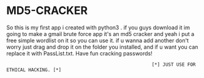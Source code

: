 # MD5-CRACKER
So this is my first app i created with python3 . if you guys download it im going to make a gmail brute force app
it's an md5 cracker and yeah i put a free simple wordlist on it so you can use it. if u wanna add another don't worry just drag and drop it on the folder you installed,
and if u want you can replace it with PassList.txt. Have fun cracking passwords! 

                                                                                         
                                                                                         
                                                                                         
                                                                                         
                                                         [*] JUST USE FOR ETHICAL HACKING. [*]
